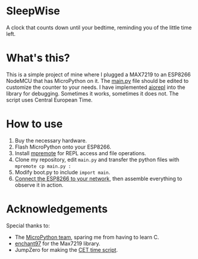 # SleepWise
A clock that counts down until your bedtime, reminding you of the little time left.

# What's this? 
This is a simple project of mine where I plugged a MAX7219 to an ESP8266 NodeMCU that has MicroPython on it. The [main.py](main.py) file should be edited to customize the counter to your needs. I have implemented [aiorepl](https://github.com/micropython/micropython-lib/blob/master/micropython/aiorepl/README.md) into the library for debugging. Sometimes it works, sometimes it does not. The script uses Central European Time.

# How to use
1. Buy the necessary hardware.
2. Flash MicroPython onto your ESP8266.
3. Install [mpremote](https://docs.micropython.org/en/latest/reference/mpremote.html) for REPL access and file operations.
4. Clone my repository, edit `main.py` and transfer the python files with `mpremote cp main.py :`
5. Modify boot.py to include `import main`.
6. [Connect the ESP8266 to your network](https://docs.micropython.org/en/latest/esp8266/quickref.html#networking), then assemble everything to observe it in action.

# Acknowledgements
Special thanks to:
- The [MicroPython team](https://github.com/micropython/micropython), sparing me from having to learn C.
- [enchant97](https://github.com/enchant97/micropython-max7219) for the Max7219 library.
- JumpZero for making the [CET time script](https://forum.micropython.org/viewtopic.php?f=2&t=4034).
